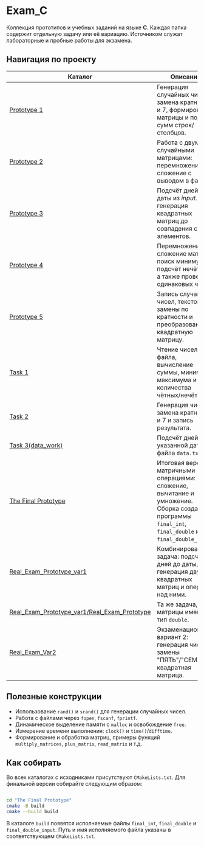 # Exam_C

Коллекция прототипов и учебных заданий на языке **C**. Каждая папка содержит отдельную задачу или её вариацию. Источником служат лабораторные и пробные работы для экзамена.

## Навигация по проекту

| Каталог | Описание |
|---------|---------|
| [Prototype 1](Prototype%201) | Генерация случайных чисел, замена кратных 5 и 7, формирование матрицы и подсчёт сумм строк/столбцов. |
| [Prototype 2](Prototype%202) | Работа с двумя случайными матрицами: перемножение и сложение с выводом в файл. |
| [Prototype 3](Prototype%203) | Подсчёт дней до даты из *input.txt* и генерация квадратных матриц до совпадения сумм элементов. |
| [Prototype 4](Prototype%204) | Перемножение/сложение матриц, поиск минимума и подсчёт нечётных, а также проверка одинаковых чисел. |
| [Prototype 5](Prototype%205) | Запись случайных чисел, текстовые замены по кратности и преобразование в квадратную матрицу. |
| [Task 1](Task%201) | Чтение чисел из файла, вычисление суммы, минимума/максимума и количества чётных/нечётных. |
| [Task 2](Task%202) | Генерация чисел, замена кратных 5 и 7 и запись результата. |
| [Task 3(data_work)](Task%203(data_work)) | Подсчёт дней до указанной даты из файла `data.txt`. |
| [The Final Prototype](The%20Final%20Prototype) | Итоговая версия с матричными операциями: сложение, вычитание и умножение. Сборка создаёт программы `final_int`, `final_double` и `final_double_input`. |
| [Real_Exam_Prototype_var1](Real_Exam_Prototype_var1) | Комбинированная задача: подсчёт дней до даты, генерация двух квадратных матриц и операции над ними. |
| [Real_Exam_Prototype_var1/Real_Exam_Prototype](Real_Exam_Prototype_var1/Real_Exam_Prototype) | Та же задача, но матрицы имеют тип `double`. |
| [Real_Exam_Var2](Real_Exam_Var2) | Экзаменационный вариант 2: генерация чисел, замены "ПЯТЬ"/"СЕМЬ" и квадратная матрица. |

## Полезные конструкции

- Использование `rand()` и `srand()` для генерации случайных чисел.
- Работа с файлами через `fopen`, `fscanf`, `fprintf`.
- Динамическое выделение памяти с `malloc` и освобождение `free`.
- Измерение времени выполнения: `clock()` и `time()`/`difftime`.
- Формирование и обработка матриц, примеры функций `multiply_matrices`, `plus_matrix`, `read_matrix` и т.д.

## Как собирать

Во всех каталогах с исходниками присутствуют `CMakeLists.txt`. Для финальной версии собирайте следующим образом:
```bash

cd "The Final Prototype"
cmake -B build
cmake --build build
```
В каталоге `build` появятся исполняемые файлы `final_int`, `final_double` и `final_double_input`.
Путь и имя исполняемого файла указаны в соответствующем `CMakeLists.txt`.

